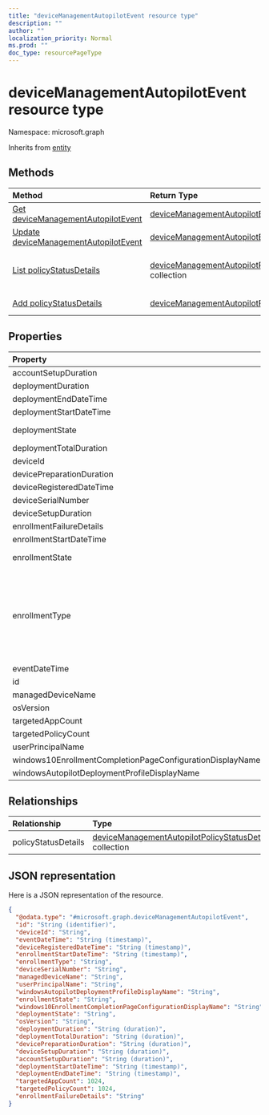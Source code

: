 ```yaml
---
title: "deviceManagementAutopilotEvent resource type"
description: ""
author: ""
localization_priority: Normal
ms.prod: ""
doc_type: resourcePageType
---
```


# deviceManagementAutopilotEvent resource type


Namespace: microsoft.graph




Inherits from [entity](../resources/entity.md)

## Methods
|Method|Return Type|Description|
|:---|:---|:---|
|[Get deviceManagementAutopilotEvent](../api/devicemanagementautopilotevent-get.md)|[deviceManagementAutopilotEvent](../resources/devicemanagementautopilotevent.md)|Read properties and relationships of the [deviceManagementAutopilotEvent](../resources/devicemanagementautopilotevent.md) object.|
|[Update deviceManagementAutopilotEvent](../api/devicemanagementautopilotevent-update.md)|[deviceManagementAutopilotEvent](../resources/devicemanagementautopilotevent.md)|Update the properties of a [deviceManagementAutopilotEvent](../resources/devicemanagementautopilotevent.md) object.|
|[List policyStatusDetails](../api/devicemanagementautopilotevent-list-policystatusdetails.md)|[deviceManagementAutopilotPolicyStatusDetail](../resources/devicemanagementautopilotpolicystatusdetail.md) collection|Get the deviceManagementAutopilotPolicyStatusDetails from the policyStatusDetails navigation property.|
|[Add policyStatusDetails](../api/devicemanagementautopilotevent-post-policystatusdetails.md)|[deviceManagementAutopilotPolicyStatusDetail](../resources/devicemanagementautopilotpolicystatusdetail.md)|Add policyStatusDetails by posting to the policyStatusDetails collection.|

## Properties
|Property|Type|Description|
|:---|:---|:---|
|accountSetupDuration|Duration||
|deploymentDuration|Duration||
|deploymentEndDateTime|DateTimeOffset||
|deploymentStartDateTime|DateTimeOffset||
|deploymentState|Enumeration| Possible values are: `unknown`, `success`, `inProgress`, `failure`, `successWithTimeout`.|
|deploymentTotalDuration|Duration||
|deviceId|String||
|devicePreparationDuration|Duration||
|deviceRegisteredDateTime|DateTimeOffset||
|deviceSerialNumber|String||
|deviceSetupDuration|Duration||
|enrollmentFailureDetails|String||
|enrollmentStartDateTime|DateTimeOffset||
|enrollmentState|Enumeration| Possible values are: `unknown`, `enrolled`, `pendingReset`, `failed`, `notContacted`, `blocked`.|
|enrollmentType|Enumeration| Possible values are: `unknown`, `azureADJoinedWithAutopilotProfile`, `offlineDomainJoined`, `azureADJoinedUsingDeviceAuthWithAutopilotProfile`, `azureADJoinedUsingDeviceAuthWithoutAutopilotProfile`, `azureADJoinedWithOfflineAutopilotProfile`, `azureADJoinedWithWhiteGlove`, `offlineDomainJoinedWithWhiteGlove`, `offlineDomainJoinedWithOfflineAutopilotProfile`.|
|eventDateTime|DateTimeOffset||
|id|String| Inherited from [entity](../resources/entity.md)|
|managedDeviceName|String||
|osVersion|String||
|targetedAppCount|Int32||
|targetedPolicyCount|Int32||
|userPrincipalName|String||
|windows10EnrollmentCompletionPageConfigurationDisplayName|String||
|windowsAutopilotDeploymentProfileDisplayName|String||

## Relationships
|Relationship|Type|Description|
|:---|:---|:---|
|policyStatusDetails|[deviceManagementAutopilotPolicyStatusDetail](../resources/devicemanagementautopilotpolicystatusdetail.md) collection||

## JSON representation
Here is a JSON representation of the resource.
<!-- {
  "blockType": "resource",
  "keyProperty": "id",
  "@odata.type": "microsoft.graph.deviceManagementAutopilotEvent",
  "baseType": "microsoft.graph.entity",
  "openType": false
}
-->
``` json
{
  "@odata.type": "#microsoft.graph.deviceManagementAutopilotEvent",
  "id": "String (identifier)",
  "deviceId": "String",
  "eventDateTime": "String (timestamp)",
  "deviceRegisteredDateTime": "String (timestamp)",
  "enrollmentStartDateTime": "String (timestamp)",
  "enrollmentType": "String",
  "deviceSerialNumber": "String",
  "managedDeviceName": "String",
  "userPrincipalName": "String",
  "windowsAutopilotDeploymentProfileDisplayName": "String",
  "enrollmentState": "String",
  "windows10EnrollmentCompletionPageConfigurationDisplayName": "String",
  "deploymentState": "String",
  "osVersion": "String",
  "deploymentDuration": "String (duration)",
  "deploymentTotalDuration": "String (duration)",
  "devicePreparationDuration": "String (duration)",
  "deviceSetupDuration": "String (duration)",
  "accountSetupDuration": "String (duration)",
  "deploymentStartDateTime": "String (timestamp)",
  "deploymentEndDateTime": "String (timestamp)",
  "targetedAppCount": 1024,
  "targetedPolicyCount": 1024,
  "enrollmentFailureDetails": "String"
}
```

